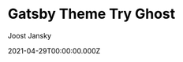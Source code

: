 ---
title: Gatsby Theme Try Ghost
github: https://github.com/styxlab/gatsby-theme-try-ghost
demo: https://demo.jamify.org/
license: MIT
author: Joost Jansky
author_link: ''
date: 2021-04-29T00:00:00.000Z
ssg:
  - Gatsby
cms:
  - Ghost
css: null
category:
  - Blog
description: >-
  A Gatsby theme plugin for creating blogs from headless Ghost CMS.Turn your
  Ghost blog into a flaring fast static website. This Gatsby theme is a frontend
  replacement of the Ghost handlebars engine featuring the standard Ghost Casper
  skin and functionality. All content is sourced from a headless Ghost CMS.
draft: true
publish_date: '2020-02-24T00:09:10Z'
update_date: '2022-10-30T13:11:13Z'
github_star: 138
github_fork: 62
---